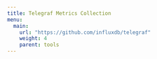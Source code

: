 ```yaml
---
title: Telegraf Metrics Collection
menu:
  main:
    url: "https://github.com/influxdb/telegraf"
    weight: 4
    parent: tools
---
```

